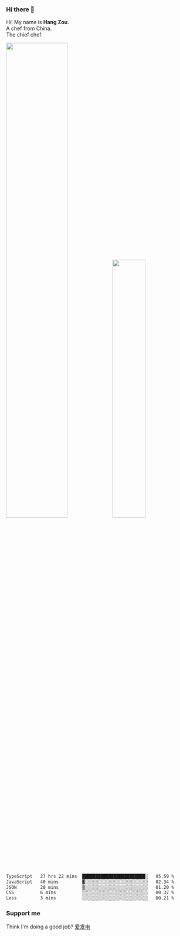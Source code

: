 ### Hi there 👋

Hi! My name is **Hang Zou**.  
A chef from China.  
The chief chef.

<img align="" width="57.5%" src="https://github-readme-stats.vercel.app/api?username=zouhangwithsweet&hide_title=true&hide_border=true&show_icons=true&include_all_commits=true&line_height=21" /><img align="" width="42.4%" src="https://github-readme-stats.vercel.app/api/top-langs/?username=zouhangwithsweet&hide_title=true&hide_border=true&layout=compact" />

<!--START_SECTION:waka-->

```txt
TypeScript   27 hrs 22 mins  ████████████████████████░   95.59 %
JavaScript   40 mins         ▓░░░░░░░░░░░░░░░░░░░░░░░░   02.34 %
JSON         20 mins         ▒░░░░░░░░░░░░░░░░░░░░░░░░   01.20 %
CSS          6 mins          ░░░░░░░░░░░░░░░░░░░░░░░░░   00.37 %
Less         3 mins          ░░░░░░░░░░░░░░░░░░░░░░░░░   00.21 %
```

<!--END_SECTION:waka-->

### Support me

Think I'm doing a good job? [爱发电](https://afdian.net/@zouhangsweet)
